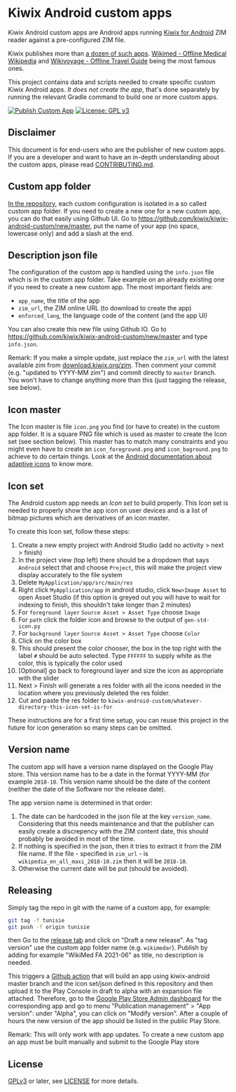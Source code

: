 # Kiwix Android custom apps

Kiwix Android custom apps are Android apps running [Kiwix for
Android](https://github.com/kiwix/kiwix-android) ZIM reader against a
pre-configured ZIM file.

Kiwix publishes more than [a dozen of such apps](https://play.google.com/store/apps/collection/cluster?clp=igM6ChkKEzkxMTYyMTU3Njc1NDE4NTc0OTIQCBgDEhsKFW9yZy5raXdpeC5raXdpeG1vYmlsZRABGAMYAQ%3D%3D:S:ANO1ljKl_Lw&gsr=Cj2KAzoKGQoTOTExNjIxNTc2NzU0MTg1NzQ5MhAIGAMSGwoVb3JnLmtpd2l4Lmtpd2l4bW9iaWxlEAEYAxgB:S:ANO1ljLrUVU). [Wikimed - Offline Medical Wikipedia](https://play.google.com/store/apps/details?id=org.kiwix.kiwixcustomwikimed) and [Wikivoyage - Offline Travel Guide](https://play.google.com/store/apps/details?id=org.kiwix.kiwixcustomwikivoyage) being the most famous ones.

This project contains data and scripts needed to create specific
 custom Kiwix Android apps.  _It does *not* create the app_, that's
 done separately by running the relevant Gradle command to build one
 or more custom apps.

[![Publish Custom App](https://github.com/kiwix/kiwix-android-custom/actions/workflows/publish.yml/badge.svg)](https://github.com/kiwix/kiwix-android-custom/actions/workflows/publish.yml)
[![License: GPL v3](https://img.shields.io/badge/License-GPLv3-blue.svg)](https://www.gnu.org/licenses/gpl-3.0)

## Disclaimer

This document is for end-users who are the publisher of new custom
apps. If you are a developer and want to have an in-depth
understanding about the custom apps, please read
[CONTRIBUTING.md](CONTRIBUTING.md).

## Custom app folder

[In the repository](https://github.com/kiwix/kiwix-android-custom),
each custom configuration is isolated in a so called custom app
folder. If you need to create a new one for a new custom app, you can
do that easily using Github UI. Go to
https://github.com/kiwix/kiwix-android-custom/new/master, put the name
of your app (no space, lowercase only) and add a slash at the end.

## Description json file

The configuration of the custom app is handled using the `info.json`
file which is in the custom app folder. Take example on an already
existing one if you need to create a new custom app. The most
important fields are:
- `app_name`, the title of the app
- `zim_url`, the ZIM online URL (to download to create the app)
- `enforced_lang`, the language code of the content (and the app UI)

You can also create this new file using Github IO. Go to
https://github.com/kiwix/kiwix-android-custom/new/master and type
`info.json`.

Remark: If you make a simple update, just replace the `zim_url` with
the latest available zim from
[download.kiwix.org/zim](https://download.kiwix.org/zim). Then comment
your commit (e.g. "updated to YYYY-MM zim") and commit directly to
`master` branch. You won't have to change anything more than this
(just tagging the release, see below).

## Icon master

The Icon master is file `icon.png` you find (or have to create) in the
custom app folder. It is a square PNG file which is used as master to
create the Icon set (see section below). This master has to match many
constraints and you might even have to create an `icon_foreground.png`
and `icon_baground.png` to achieve to do certain things. Look at the
[Android documentation about adaptive
icons](https://developer.android.com/guide/practices/ui_guidelines/icon_design_adaptive)
to know more.

## Icon set

The Android custom app needs an _Icon set_ to build properly. This
Icon set is needed to properly show the app icon on user devices and
is a list of bitmap pictures which are derivatives of an icon master.

To create this Icon set, follow these steps:

1. Create a new empty project with Android Studio (add no activity >
next > finish)
1. In the project view (top left) there should be a dropdown that says
 `Android` select that and choose `Project`, this will make the
 project view display accurately to the file system
1. Delete `MyApplication/app/src/main/res`
1. Right click `MyApplication/app` in android studio, click `New>Image
Asset` to open Asset Studio (if this option is greyed out you will
have to wait for indexing to finish, this shouldn't take longer than 2
minutes)
1. For `foreground layer` `Source Asset > Asset Type` choose `Image`
1. For `path` click the folder icon and browse to the output of
`gen-std-icon.py`
1. For `background layer` `Source Asset > Asset Type` choose `Color`
1. Click on the color box
1. This should present the color chooser, the box in the top right
 with the label `#` should be auto selected.  Type `FFFFFF` to supply
 white as the color, this is typically the color used
1. [Optional] go back to foreground layer and size the icon as
appropriate with the slider
1. Next > Finish will generate a res folder with all the icons needed in
the location where you previously deleted the res folder.
1. Cut and paste the res folder to
`kiwix-android-custom/whatever-directory-this-icon-set-is-for`

These instructions are for a first time setup, you can reuse this
project in the future for icon generation so many steps can be
omitted.

## Version name

The custom app will have a version name displayed on the Google Play
store. This version name has to be a date in the format YYYY-MM (for
example `2018-10`. This version name should be the date of the content
(neither the date of the Software nor the release date).

The app version name is determined in that order:
1. The date can be hardcoded in the json file at the key
`version_name`. Considering that this needs maintenance and that the
publisher can easily create a discrepency with the ZIM content date,
this should probably be avoided in most of the time.
1. If nothing is specified in the json, then it tries to extract it
from the ZIM file name. If the file - specified in `zim_url` - is
`wikipedia_en_all_maxi_2018-10.zim` then it will be `2018-10`.
1. Otherwise the current date will be put (should be avoided).

## Releasing

Simply tag the repo in git with the name of a custom app, for example:
```bash
git tag -f tunisie
git push -f origin tunisie
```

then Go to the [release
 tab](https://github.com/kiwix/kiwix-android-custom/releases) and
 click on "Draft a new release". As "tag version" use the custom app
 folder name (e.g. `wikimedar`). Publish by adding for example "WikiMed FA
 2021-06" as title, no description is needed.

This triggers a [Github
 action](https://github.com/kiwix/kiwix-android-custom/actions) that
 will build an app using kiwix-android master branch and the icon
 set/json defined in this repository and then upload it to the Play
 Console in draft to alpha with an expansion file attached. Therefore,
 go to the [Google Play Store Admin
 dashboard](https://play.google.com/apps/publish) for the
 corresponding app and go to menu "Publication management" > "App version":
 under "Alpha", you can click on "Modify version". After a couple of hours
 the new version of the app should be listed in the public Play Store.

Remark: This will only work with app updates. To create a new custom
 app an app must be built manually and submit to the Google Play store

License
-------

[GPLv3](https://www.gnu.org/licenses/gpl-3.0) or later, see
[LICENSE](LICENSE) for more details.
